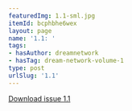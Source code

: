 ```yaml
---
featuredImg: 1.1-sml.jpg
itemId: bcphbhe6wex
layout: page
name: '1.1: '
tags:
- hasAuthor: dreamnetwork
- hasTag: dream-network-volume-1
type: post
urlSlug: '1.1'
---
```

<a href="../files/pdfs/Volume_1/1.1_Dream_Network_Bulletin_Vol.1_Issue_1.pdf" download="">Download issue 1.1</a>